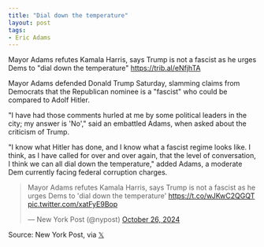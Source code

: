 ```yaml
---
title: "Dial down the temperature"
layout: post
tags:
- Eric Adams
---
```


Mayor Adams refutes Kamala Harris, says Trump is not a fascist as he urges Dems to "dial down the temperature" <https://trib.al/eNfjhTA>

Mayor Adams defended Donald Trump Saturday, slamming claims from Democrats that the Republican nominee is a "fascist" who could be compared to Adolf Hitler.

"I have had those comments hurled at me by some political leaders in the city; my answer is 'No'," said an embattled Adams, when asked about the criticism of Trump.

"I know what Hitler has done, and I know what a fascist regime looks like. I think, as I have called for over and over again, that the level of conversation, I think we can all dial down the temperature," added Adams, a moderate Dem currently facing federal corruption charges.

<blockquote class="twitter-tweet"><p lang="en" dir="ltr">Mayor Adams refutes Kamala Harris, says Trump is not a fascist as he urges Dems to 'dial down the temperature' <a href="https://t.co/wJKwC2QGQT">https://t.co/wJKwC2QGQT</a> <a href="https://t.co/xatFyE9Bop">pic.twitter.com/xatFyE9Bop</a></p>&mdash; New York Post (@nypost) <a href="https://twitter.com/nypost/status/1850283849642623421?ref_src=twsrc%5Etfw">October 26, 2024</a></blockquote> <script async src="https://platform.twitter.com/widgets.js" charset="utf-8"></script>

Source: New York Post, via [𝕏](https://x.com)
